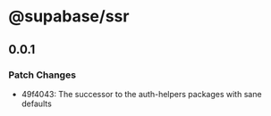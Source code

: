 # @supabase/ssr

## 0.0.1

### Patch Changes

- 49f4043: The successor to the auth-helpers packages with sane defaults
